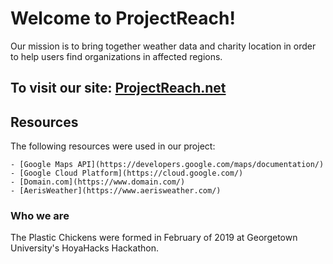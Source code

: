 # Welcome to ProjectReach!

  Our mission is to bring together weather data and charity location in order to help users find organizations in affected regions.

## To visit our site: [ProjectReach.net](https://ProjectReach.net)

## Resources
  The following resources were used in our project:

    - [Google Maps API](https://developers.google.com/maps/documentation/)
    - [Google Cloud Platform](https://cloud.google.com/)
    - [Domain.com](https://www.domain.com/)
    - [AerisWeather](https://www.aerisweather.com/)

### Who we are
  The Plastic Chickens were formed in February of 2019 at Georgetown University's HoyaHacks Hackathon.

